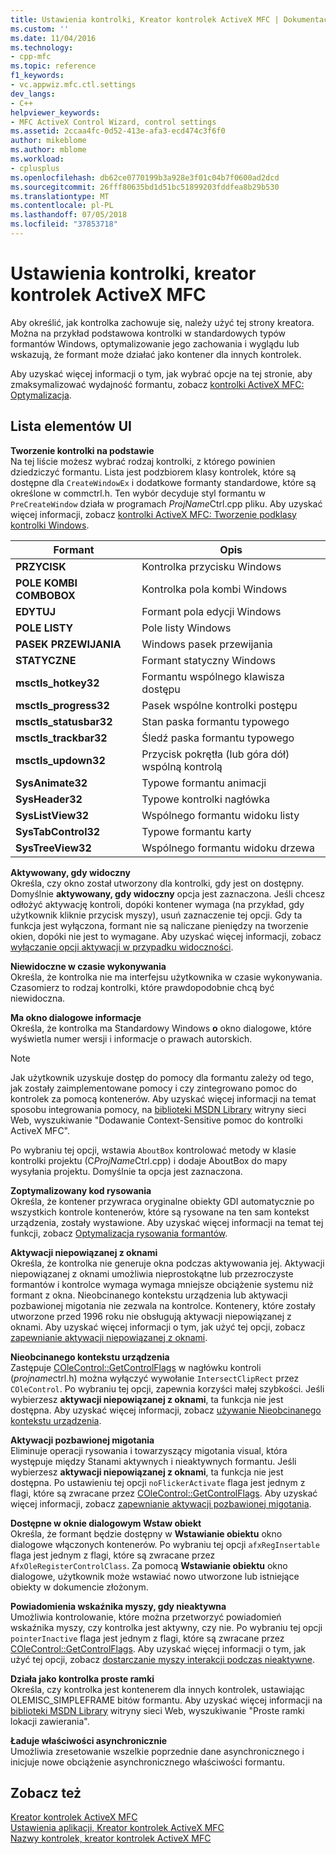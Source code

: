 ```yaml
---
title: Ustawienia kontrolki, Kreator kontrolek ActiveX MFC | Dokumentacja firmy Microsoft
ms.custom: ''
ms.date: 11/04/2016
ms.technology:
- cpp-mfc
ms.topic: reference
f1_keywords:
- vc.appwiz.mfc.ctl.settings
dev_langs:
- C++
helpviewer_keywords:
- MFC ActiveX Control Wizard, control settings
ms.assetid: 2ccaa4fc-0d52-413e-afa3-ecd474c3f6f0
author: mikeblome
ms.author: mblome
ms.workload:
- cplusplus
ms.openlocfilehash: db62ce0770199b3a928e3f01c04b7f0600ad2dcd
ms.sourcegitcommit: 26fff80635bd1d51bc51899203fddfea8b29b530
ms.translationtype: MT
ms.contentlocale: pl-PL
ms.lasthandoff: 07/05/2018
ms.locfileid: "37853718"
---
```

# <a name="control-settings-mfc-activex-control-wizard"></a>Ustawienia kontrolki, kreator kontrolek ActiveX MFC
Aby określić, jak kontrolka zachowuje się, należy użyć tej strony kreatora. Można na przykład podstawowa kontrolki w standardowych typów formantów Windows, optymalizowanie jego zachowania i wyglądu lub wskazują, że formant może działać jako kontener dla innych kontrolek.  
  
 Aby uzyskać więcej informacji o tym, jak wybrać opcje na tej stronie, aby zmaksymalizować wydajność formantu, zobacz [kontrolki ActiveX MFC: Optymalizacja](../../mfc/mfc-activex-controls-optimization.md).  
  
## <a name="uielement-list"></a>Lista elementów UI  
 **Tworzenie kontrolki na podstawie**  
 Na tej liście możesz wybrać rodzaj kontrolki, z którego powinien dziedziczyć formantu. Lista jest podzbiorem klasy kontrolek, które są dostępne dla `CreateWindowEx` i dodatkowe formanty standardowe, które są określone w commctrl.h. Ten wybór decyduje styl formantu w `PreCreateWindow` działa w programach *ProjName*Ctrl.cpp pliku. Aby uzyskać więcej informacji, zobacz [kontrolki ActiveX MFC: Tworzenie podklasy kontrolki Windows](../../mfc/mfc-activex-controls-subclassing-a-windows-control.md).  
  
|Formant|Opis|  
|-------------|-----------------|  
|**PRZYCISK**|Kontrolka przycisku Windows|  
|**POLE KOMBI COMBOBOX**|Kontrolka pola kombi Windows|  
|**EDYTUJ**|Formant pola edycji Windows|  
|**POLE LISTY**|Pole listy Windows|  
|**PASEK PRZEWIJANIA**|Windows pasek przewijania|  
|**STATYCZNE**|Formant statyczny Windows|  
|**msctls_hotkey32**|Formantu wspólnego klawisza dostępu|  
|**msctls_progress32**|Pasek wspólne kontrolki postępu|  
|**msctls_statusbar32**|Stan paska formantu typowego|  
|**msctls_trackbar32**|Śledź paska formantu typowego|  
|**msctls_updown32**|Przycisk pokrętła (lub góra dół) wspólną kontrolą|  
|**SysAnimate32**|Typowe formantu animacji|  
|**SysHeader32**|Typowe kontrolki nagłówka|  
|**SysListView32**|Wspólnego formantu widoku listy|  
|**SysTabControl32**|Typowe formantu karty|  
|**SysTreeView32**|Wspólnego formantu widoku drzewa|  
  
 **Aktywowany, gdy widoczny**  
 Określa, czy okno został utworzony dla kontrolki, gdy jest on dostępny. Domyślnie **aktywowany, gdy widoczny** opcja jest zaznaczona. Jeśli chcesz odłożyć aktywację kontroli, dopóki kontener wymaga (na przykład, gdy użytkownik kliknie przycisk myszy), usuń zaznaczenie tej opcji. Gdy ta funkcja jest wyłączona, formant nie są naliczane pieniędzy na tworzenie okien, dopóki nie jest to wymagane. Aby uzyskać więcej informacji, zobacz [wyłączanie opcji aktywacji w przypadku widoczności](../../mfc/turning-off-the-activate-when-visible-option.md).  
  
 **Niewidoczne w czasie wykonywania**  
 Określa, że kontrolka nie ma interfejsu użytkownika w czasie wykonywania. Czasomierz to rodzaj kontrolki, które prawdopodobnie chcą być niewidoczna.  
  
 **Ma okno dialogowe informacje**  
 Określa, że kontrolka ma Standardowy Windows **o** okno dialogowe, które wyświetla numer wersji i informacje o prawach autorskich.  
  
> [!NOTE]
>  Jak użytkownik uzyskuje dostęp do pomocy dla formantu zależy od tego, jak zostały zaimplementowane pomocy i czy zintegrowano pomoc do kontrolek za pomocą kontenerów. Aby uzyskać więcej informacji na temat sposobu integrowania pomocy, na [biblioteki MSDN Library](http://go.microsoft.com/fwlink/p/?linkid=150542) witryny sieci Web, wyszukiwanie "Dodawanie Context-Sensitive pomoc do kontrolki ActiveX MFC".  
  
 Po wybraniu tej opcji, wstawia `AboutBox` kontrolować metody w klasie kontrolki projektu (C*ProjName*Ctrl.cpp) i dodaje AboutBox do mapy wysyłania projektu. Domyślnie ta opcja jest zaznaczona.  
  
 **Zoptymalizowany kod rysowania**  
 Określa, że kontener przywraca oryginalne obiekty GDI automatycznie po wszystkich kontrole kontenerów, które są rysowane na ten sam kontekst urządzenia, zostały wystawione. Aby uzyskać więcej informacji na temat tej funkcji, zobacz [Optymalizacja rysowania formantów](../../mfc/optimizing-control-drawing.md).  
  
 **Aktywacji niepowiązanej z oknami**  
 Określa, że kontrolka nie generuje okna podczas aktywowania jej. Aktywacji niepowiązanej z oknami umożliwia nieprostokątne lub przezroczyste formantów i kontrolce wymaga wymaga mniejsze obciążenie systemu niż formant z okna. Nieobcinanego kontekstu urządzenia lub aktywacji pozbawionej migotania nie zezwala na kontrolce. Kontenery, które zostały utworzone przed 1996 roku nie obsługują aktywacji niepowiązanej z oknami. Aby uzyskać więcej informacji o tym, jak użyć tej opcji, zobacz [zapewnianie aktywacji niepowiązanej z oknami](../../mfc/providing-windowless-activation.md).  
  
 **Nieobcinanego kontekstu urządzenia**  
 Zastępuje [COleControl::GetControlFlags](../../mfc/reference/colecontrol-class.md#getcontrolflags) w nagłówku kontroli (*projname*ctrl.h) można wyłączyć wywołanie `IntersectClipRect` przez `COleControl`. Po wybraniu tej opcji, zapewnia korzyści małej szybkości. Jeśli wybierzesz **aktywacji niepowiązanej z oknami**, ta funkcja nie jest dostępna. Aby uzyskać więcej informacji, zobacz [używanie Nieobcinanego kontekstu urządzenia](../../mfc/using-an-unclipped-device-context.md).  
  
 **Aktywacji pozbawionej migotania**  
 Eliminuje operacji rysowania i towarzyszący migotania visual, która występuje między Stanami aktywnych i nieaktywnych formantu. Jeśli wybierzesz **aktywacji niepowiązanej z oknami**, ta funkcja nie jest dostępna. Po ustawieniu tej opcji `noFlickerActivate` flaga jest jednym z flagi, które są zwracane przez [COleControl::GetControlFlags](../../mfc/reference/colecontrol-class.md#getcontrolflags). Aby uzyskać więcej informacji, zobacz [zapewnianie aktywacji pozbawionej migotania](../../mfc/providing-flicker-free-activation.md).  
  
 **Dostępne w oknie dialogowym Wstaw obiekt**  
 Określa, że formant będzie dostępny w **Wstawianie obiektu** okno dialogowe włączonych kontenerów. Po wybraniu tej opcji `afxRegInsertable` flaga jest jednym z flagi, które są zwracane przez `AfxOleRegisterControlClass`. Za pomocą **Wstawianie obiektu** okno dialogowe, użytkownik może wstawiać nowo utworzone lub istniejące obiekty w dokumencie złożonym.  
  
 **Powiadomienia wskaźnika myszy, gdy nieaktywna**  
 Umożliwia kontrolowanie, które można przetworzyć powiadomień wskaźnika myszy, czy kontrolka jest aktywny, czy nie. Po wybraniu tej opcji `pointerInactive` flaga jest jednym z flagi, które są zwracane przez [COleControl::GetControlFlags](../../mfc/reference/colecontrol-class.md#getcontrolflags). Aby uzyskać więcej informacji o tym, jak użyć tej opcji, zobacz [dostarczanie myszy interakcji podczas nieaktywne](../../mfc/providing-mouse-interaction-while-inactive.md).  
  
 **Działa jako kontrolka proste ramki**  
 Określa, czy kontrolka jest kontenerem dla innych kontrolek, ustawiając OLEMISC_SIMPLEFRAME bitów formantu. Aby uzyskać więcej informacji na [biblioteki MSDN Library](http://go.microsoft.com/fwlink/p/?linkid=150542) witryny sieci Web, wyszukiwanie "Proste ramki lokacji zawierania".  
  
 **Ładuje właściwości asynchronicznie**  
 Umożliwia zresetowanie wszelkie poprzednie dane asynchronicznego i inicjuje nowe obciążenie asynchronicznego właściwości formantu.  
  
## <a name="see-also"></a>Zobacz też  
 [Kreator kontrolek ActiveX MFC](../../mfc/reference/mfc-activex-control-wizard.md)   
 [Ustawienia aplikacji, Kreator kontrolek ActiveX MFC](../../mfc/reference/application-settings-mfc-activex-control-wizard.md)   
 [Nazwy kontrolek, kreator kontrolek ActiveX MFC](../../mfc/reference/control-names-mfc-activex-control-wizard.md)

